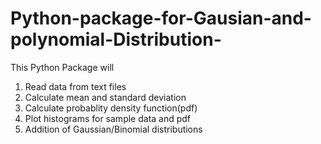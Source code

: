 # Python-package-for-Gausian-and-polynomial-Distribution-
This Python Package will
  1) Read data from text files
  2) Calculate mean and standard deviation
  3) Calculate probablity density function(pdf)
  4) Plot histograms for sample data and pdf
  5) Addition of Gaussian/Binomial distributions
